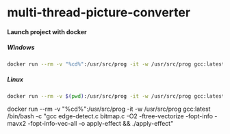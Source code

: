 # multi-thread-picture-converter

#### Launch project with docker
##### Windows
```bash
docker run --rm -v "%cd%":/usr/src/prog -it -w /usr/src/prog gcc:latest /bin/bash -c "gcc main.c -lpthread -o apply-effect && ./apply-effect "./in/" "./out/" <threadQuantity> <algorithm>
```
##### Linux
```bash
docker run --rm -v $(pwd):/usr/src/prog -it -w /usr/src/prog gcc:latest /bin/bash -c "gcc main.c -lpthread -o apply-effect && ./apply-effect "./in/" "./out/" <threadQuantity> <algorithm>
```

docker run --rm -v "%cd%":/usr/src/prog -it -w /usr/src/prog gcc:latest /bin/bash -c "gcc edge-detect.c bitmap.c -O2 -ftree-vectorize -fopt-info -mavx2 -fopt-info-vec-all -o apply-effect && ./apply-effect"